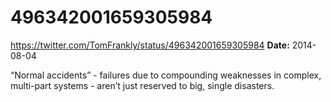 # 496342001659305984
https://twitter.com/TomFrankly/status/496342001659305984
**Date:** 2014-08-04

“Normal accidents” - failures due to compounding weaknesses in complex, multi-part systems - aren’t just reserved to big, single disasters.
